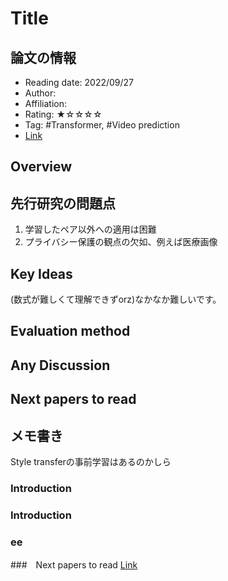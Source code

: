 # Title

## 論文の情報

- Reading date: 2022/09/27
- Author:
- Affiliation:
- Rating: ★☆☆☆☆
- Tag: #Transformer, #Video prediction
- [Link](__URL__ "Arxiv")

## Overview

## 先行研究の問題点
1. 学習したペア以外への適用は困難
2. プライバシー保護の観点の欠如、例えば医療画像

## Key Ideas
(数式が難しくて理解できずorz)なかなか難しいです。
## Evaluation method

## Any Discussion

## Next papers to read

## メモ書き
Style transferの事前学習はあるのかしら

### Introduction

### Introduction

### ee

###　Next papers to read
[Link](f "D")